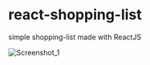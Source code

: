 # react-shopping-list
simple shopping-list made with ReactJS

![Screenshot_1](https://user-images.githubusercontent.com/115113879/221026894-31ed142f-9cd3-4d4b-90d9-fc225686fd96.png)
